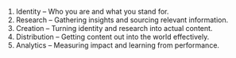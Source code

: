 1. Identity – Who you are and what you stand for.
2. Research – Gathering insights and sourcing relevant information.
3. Creation – Turning identity and research into actual content.
4. Distribution – Getting content out into the world effectively.
5. Analytics – Measuring impact and learning from performance.

